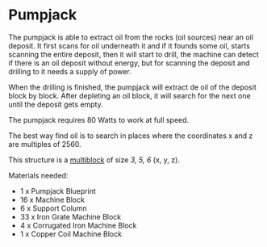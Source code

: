 # Pumpjack

The pumpjack is able to extract oil from the rocks (oil sources) near an oil deposit. 
It first scans for oil underneath it and if it founds some oil, starts scanning the entire deposit, 
then it will start to drill, the machine can detect if there is an oil deposit without energy, 
but for scanning the deposit and drilling to it needs a supply of power.

When the drilling is finished, the pumpjack will extract de oil of the deposit block by block.
After depleting an oil block, it will search for the next one until the deposit gets empty. 

The pumpjack requires 80 Watts to work at full speed.

The best way find oil is to search in places where the coordinates x and z are multiples of 2560.

This structure is a [multiblock](../../6-multiblocks.md) of size *3, 5, 6* (x, y, z).

Materials needed:
- 1 x Pumpjack Blueprint
- 16 x Machine Block
- 6 x Support Column
- 33 x Iron Grate Machine Block
- 4 x Corrugated Iron Machine Block
- 1 x Copper Coil Machine Block